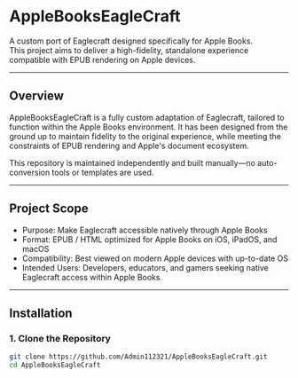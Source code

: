 # AppleBooksEagleCraft

A custom port of Eaglecraft designed specifically for Apple Books.  
This project aims to deliver a high-fidelity, standalone experience compatible with EPUB rendering on Apple devices.

---

## Overview

AppleBooksEagleCraft is a fully custom adaptation of Eaglecraft, tailored to function within the Apple Books environment. It has been designed from the ground up to maintain fidelity to the original experience, while meeting the constraints of EPUB rendering and Apple's document ecosystem.

This repository is maintained independently and built manually—no auto-conversion tools or templates are used.

---

## Project Scope

- Purpose: Make Eaglecraft accessible natively through Apple Books
- Format: EPUB / HTML optimized for Apple Books on iOS, iPadOS, and macOS
- Compatibility: Best viewed on modern Apple devices with up-to-date OS
- Intended Users: Developers, educators, and gamers seeking native Eaglecraft access within Apple Books

---

## Installation

### 1. Clone the Repository

```bash
git clone https://github.com/Admin112321/AppleBooksEagleCraft.git
cd AppleBooksEagleCraft
